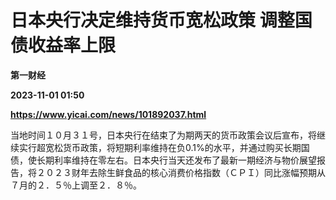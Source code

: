 # 日本央行决定维持货币宽松政策 调整国债收益率上限
**第一财经**

**2023-11-01 01:50**

**https://www.yicai.com/news/101892037.html**

当地时间１０月３１号，日本央行在结束了为期两天的货币政策会议后宣布，将继续实行超宽松货币政策，将短期利率维持在负0.1%的水平，并通过购买长期国债，使长期利率维持在零左右。日本央行当天还发布了最新一期经济与物价展望报告，将２０２３财年去除生鲜食品的核心消费价格指数（ＣＰＩ）同比涨幅预期从７月的２．５％上调至２．８％。